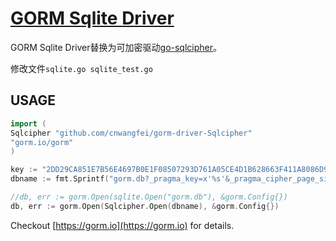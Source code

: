 # [GORM Sqlite Driver](https://github.com/go-gorm/sqlite)
GORM Sqlite Driver替换为可加密驱动[go-sqlcipher](github.com/mutecomm/go-sqlcipher/v4)。

修改文件`sqlite.go sqlite_test.go`

## USAGE

```go
import (
Sqlcipher "github.com/cnwangfei/gorm-driver-Sqlcipher"
"gorm.io/gorm"
)

key := "2DD29CA851E7B56E4697B0E1F08507293D761A05CE4D1B628663F411A8086D99"
dbname := fmt.Sprintf("gorm.db?_pragma_key=x'%s'&_pragma_cipher_page_size=4096", key)

//db, err := gorm.Open(sqlite.Open("gorm.db"), &gorm.Config{})
db, err := gorm.Open(Sqlcipher.Open(dbname), &gorm.Config{})
```

Checkout [https://gorm.io](https://gorm.io) for details.
